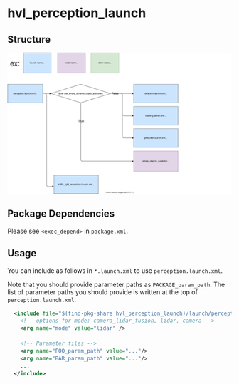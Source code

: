 # hvl_perception_launch

## Structure

![hvl_perception_launch](./perception_launch.drawio.svg)

## Package Dependencies

Please see `<exec_depend>` in `package.xml`.

## Usage

You can include as follows in `*.launch.xml` to use `perception.launch.xml`.

Note that you should provide parameter paths as `PACKAGE_param_path`. The list of parameter paths you should provide is written at the top of `perception.launch.xml`.

```xml
  <include file="$(find-pkg-share hvl_perception_launch)/launch/perception.launch.xml">
    <!-- options for mode: camera_lidar_fusion, lidar, camera -->
    <arg name="mode" value="lidar" />

    <!-- Parameter files -->
    <arg name="FOO_param_path" value="..."/>
    <arg name="BAR_param_path" value="..."/>
    ...
  </include>
```

